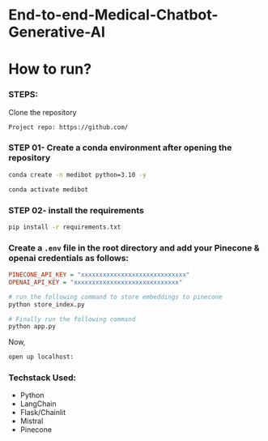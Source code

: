 # End-to-end-Medical-Chatbot-Generative-AI

# How to run?

### STEPS:

Clone the repository

```bash
Project repo: https://github.com/
```

### STEP 01- Create a conda environment after opening the repository

```bash
conda create -n medibot python=3.10 -y
```

```bash
conda activate medibot
```

### STEP 02- install the requirements

```bash
pip install -r requirements.txt
```

### Create a `.env` file in the root directory and add your Pinecone & openai credentials as follows:

```ini
PINECONE_API_KEY = "xxxxxxxxxxxxxxxxxxxxxxxxxxxxx"
OPENAI_API_KEY = "xxxxxxxxxxxxxxxxxxxxxxxxxxxxx"
```

```bash
# run the following command to store embeddings to pinecone
python store_index.py
```

```bash
# Finally run the following command
python app.py
```

Now,

```bash
open up localhost:
```

### Techstack Used:

- Python
- LangChain
- Flask/Chainlit
- Mistral
- Pinecone
